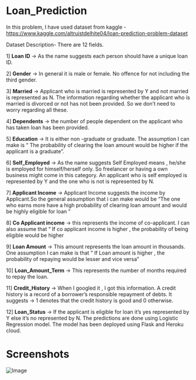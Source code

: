 # Loan_Prediction


In this problem, I have used dataset from kaggle - https://www.kaggle.com/altruistdelhite04/loan-prediction-problem-dataset

Dataset Description- There are 12 fields.

1] **Loan ID** -> As the name suggests each person should have a unique loan ID.

2] **Gender** -> In general it is male or female. No offence for not including the third gender.

3] **Married** -> Applicant who is married is represented by Y and not married is represented as N. The information regarding whether the applicant who is married is divorced or not has not been provided. So we don’t need to worry regarding all these.

4] **Dependents** -> the number of people dependent on the applicant who has taken loan has been provided.

5] **Education** -> It is either non -graduate or graduate. The assumption I can make is “ The probability of clearing the loan amount would be higher if the applicant is a graduate”.

6] **Self_Employed** -> As the name suggests Self Employed means , he/she is employed for himself/herself only. So freelancer or having a own business might come in this category. An applicant who is self employed is represented by Y and the one who is not is represented by N.

7] **Applicant Income** -> Applicant Income suggests the income by Applicant.So the general assumption that i can make would be “The one who earns more have a high probability of clearing loan amount and would be highly eligible for loan ”

8] **Co Applicant income** -> this represents the income of co-applicant. I can also assume that “ If co applicant income is higher , the probability of being eligible would be higher 

9] **Loan Amount** -> This amount represents the loan amount in thousands. One assumption I can make is that “ If Loan amount is higher , the probability of repaying would be lesser and vice versa”

10] **Loan_Amount_Term** -> This represents the number of months required to repay the loan.

11] **Credit_History** -> When I googled it , I got this information. A credit history is a record of a borrower’s responsible repayment of debts. It suggests → 1 denotes that the credit history is good and 0 otherwise.

12] 
**Loan_Status** -> If the applicant is eligible for loan it’s yes represented by Y else it’s no represented by N.
The predictions are done using Logistic Regression model. The model has been deployed using Flask and Heroku cloud.


# Screenshots

![Image](https://user-images.githubusercontent.com/60662775/111327628-8e42f780-8693-11eb-994a-d2bee2cece5c.png)
